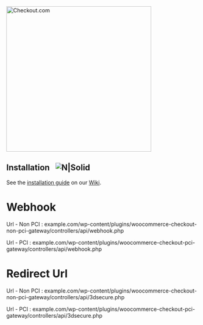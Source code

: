 <img src="https://cdn.checkout.com/img/checkout-logo-online-payments.jpg" alt="Checkout.com" width="380"/>

## Installation &nbsp; ![N|Solid](https://circleci.com/gh/checkout/checkout-woocommerce-plugin.svg?style=shield&circle-token=4f03ec3447eff0c5348eccf22649290978066a41) 

See the [installation guide](https://github.com/checkout/checkout-woocommerce-plugin/wiki/Installation) on our [Wiki](https://github.com/checkout/checkout-woocommerce-plugin/wiki).


Webhook
=======

Url - Non PCI : example.com/wp-content/plugins/woocommerce-checkout-non-pci-gateway/controllers/api/webhook.php

Url - PCI : example.com/wp-content/plugins/woocommerce-checkout-pci-gateway/controllers/api/webhook.php


Redirect Url
============

Url - Non PCI : example.com/wp-content/plugins/woocommerce-checkout-non-pci-gateway/controllers/api/3dsecure.php

Url - PCI : example.com/wp-content/plugins/woocommerce-checkout-pci-gateway/controllers/api/3dsecure.php
